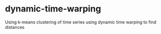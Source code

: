 # dynamic-time-warping
Using k-means clustering of time series using dynamic time warping to find distances
